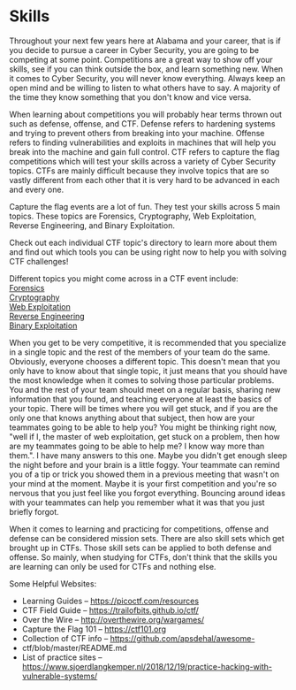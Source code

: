 # Skills
Throughout your next few years here at Alabama and your career, that is if you decide to pursue a career in Cyber Security, you are going to be competing at some point. Competitions are a great way to show off your skills, see if you can think outside the box, and learn something new. When it comes to Cyber Security, you will never know everything. Always keep an open mind and be willing to listen to what others have to say. A majority of the time they know something that you don't know and vice versa.<br>

When learning about competitions you will probably hear terms thrown out such as defense, offense, and CTF. Defense refers to hardening systems and trying to prevent others from breaking into your machine. Offense refers to finding vulnerabilities and exploits in machines that will help you break into the machine and gain full control. CTF refers to capture the flag competitions which will test your skills across a variety of Cyber Security topics. CTFs are mainly difficult because they involve topics that are so vastly different from each other that it is very hard to be advanced in each and every one. <br>

Capture the flag events are a lot of fun. They test your skills across 5 main topics. These topics are Forensics, Cryptography, Web Exploitation, Reverse Engineering, and Binary Exploitation.<br> 

Check out each individual CTF topic's directory to learn more about them and find out which tools you can be using right now to help you with solving CTF challenges!<br>

Different topics you might come across in a CTF event include:<br>
[Forensics](Forensics)<br>
[Cryptography](Cryptography)<br>
[Web Exploitation](Web_Exploitation)<br>
[Reverse Engineering](Reverse_Engineering)<br>
[Binary Exploitation](Binary_Exploitation)<br>

When you get to be very competitive, it is recommended that you specialize in a single topic and the rest of the members of your team do the same. Obviously, everyone chooses a different topic. This doesn't mean that you only have to know about that single topic, it just means that you should have the most knowledge when it comes to solving those particular problems. You and the rest of your team should meet on a regular basis, sharing new information that you found, and teaching everyone at least the basics of your topic. There will be times where you will get stuck, and if you are the only one that knows anything about that subject, then how are your teammates going to be able to help you? You might be thinking right now, "well if I, the master of web exploitation, get stuck on a problem, then how are my teammates going to be able to help me? I know way more than them.". I have many answers to this one. Maybe you didn't get enough sleep the night before and your brain is a little foggy. Your teammate can remind you of a tip or trick you showed them in a previous meeting that wasn't on your mind at the moment. Maybe it is your first competition and you're so nervous that you just feel like you forgot everything. Bouncing around ideas with your teammates can help you remember what it was that you just briefly forgot. <br> 

When it comes to learning and practicing for competitions, offense and defense can be considered mission sets. There are also skill sets which get brought up in CTFs. Those skill sets can be applied to both defense and offense. So mainly, when studying for CTFs, don't think that the skills you are learning can only be used for CTFs and nothing else. <br>

Some Helpful Websites:
- Learning Guides – https://picoctf.com/resources
- CTF Field Guide – https://trailofbits.github.io/ctf/
- Over the Wire – http://overthewire.org/wargames/
- Capture the Flag 101 – https://ctf101.org
- Collection of CTF info – https://github.com/apsdehal/awesome-
- ctf/blob/master/README.md
- List of practice sites – https://www.sjoerdlangkemper.nl/2018/12/19/practice-hacking-with-vulnerable-systems/


